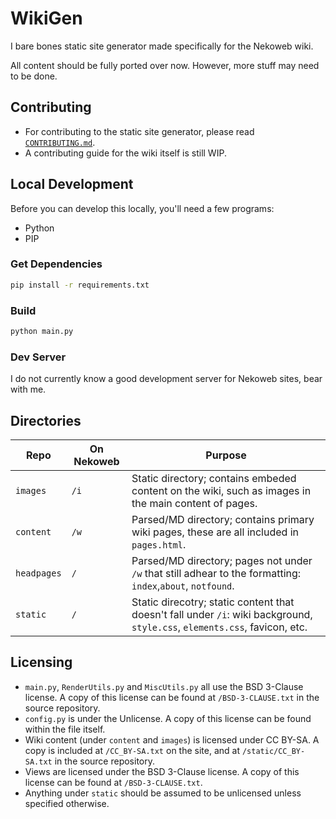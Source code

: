 # WikiGen

I bare bones static site generator made specifically for the Nekoweb wiki.

All content should be fully ported over now. However, more stuff may need to be
done.

## Contributing

* For contributing to the static site generator, please read [`CONTRIBUTING.md`](CONTRIBUTING.md).
* A contributing guide for the wiki itself is still WIP.

## Local Development

Before you can develop this locally, you'll need a few programs:

* Python
* PIP

### Get Dependencies

```bash
pip install -r requirements.txt
```

### Build

```bash
python main.py
```

### Dev Server

I do not currently know a good development server for Nekoweb sites,
bear with me.

## Directories

<!-- This table is a complete formatting nightmare lol -->

| Repo        | On Nekoweb | Purpose                                                                                   |
|-------------|------------|-------------------------------------------------------------------------------------------|
| `images`    | `/i`       | Static directory; contains embeded content on the wiki, such as images in the main content of pages.|
| `content`   | `/w`       | Parsed/MD directory; contains primary wiki pages, these are all included in `pages.html`. |
| `headpages` | `/`        | Parsed/MD directory; pages not under `/w` that still adhear to the formatting: `index`,`about`, `notfound`.|
| `static`    | `/`        | Static direcotry; static content that doesn't fall under `/i`: wiki background, `style.css`, `elements.css`, favicon, etc. |

## Licensing

* `main.py`, `RenderUtils.py` and `MiscUtils.py` all use the BSD 3-Clause license. A copy of this license can be
  found at `/BSD-3-CLAUSE.txt` in the source repository.
* `config.py` is under the Unlicense. A copy of this license can be found within the file itself.
* Wiki content (under `content` and `images`) is licensed under CC BY-SA. A copy is included at `/CC_BY-SA.txt` on the
  site, and at `/static/CC_BY-SA.txt` in the source repository.
* Views are licensed under the BSD 3-Clause license. A copy of this license can be found at `/BSD-3-CLAUSE.txt`.
* Anything under `static` should be assumed to be unlicensed unless specified otherwise.
